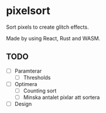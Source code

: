 # pixelsort
Sort pixels to create glitch effects.

Made by using React, Rust and WASM.

## TODO
- [ ] Paramterar
  - [ ] Thresholds
- [ ] Optimera
  - [ ] Counting sort
  - [ ] Minska antalet pixlar att sortera
- [ ] Design
